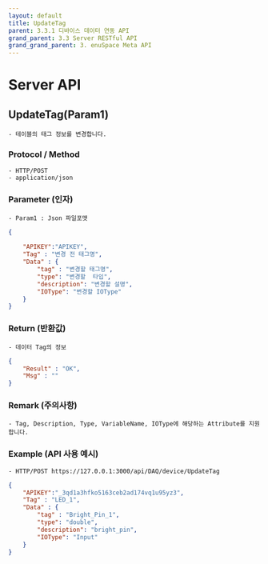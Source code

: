 ```yaml
---
layout: default
title: UpdateTag
parent: 3.3.1 디바이스 데이터 연동 API
grand_parent: 3.3 Server RESTful API
grand_grand_parent: 3. enuSpace Meta API
---
```


# Server API 

## UpdateTag(Param1)

    - 테이블의 태그 정보를 변경합니다.

### Protocol / Method
    - HTTP/POST
    - application/json

### Parameter (인자)

    - Param1 : Json 파일포맷

```Json
{
    
    "APIKEY":"APIKEY",
    "Tag" : "변경 전 태그명",
    "Data" : {
        "tag" : "변경할 태그명",
        "type": "변경할  타입",
        "description": "변경할 설명",
        "IOType": "변경할 IOType"
    }
}
```	 


### Return (반환값)

	- 데이터 Tag의 정보
```Json
{
    "Result" : "OK",
    "Msg" : ""
}
```

### Remark (주의사항)
    - Tag, Description, Type, VariableName, IOType에 해당하는 Attribute를 지원합니다.

### Example (API 사용 예시)
    - HTTP/POST https://127.0.0.1:3000/api/DAQ/device/UpdateTag
```Json
{
    "APIKEY":"_3qd1a3hfko5163ceb2ad174vq1u95yz3",
    "Tag" : "LED_1",
    "Data" : {
        "tag" : "Bright_Pin_1",
        "type": "double",
        "description": "bright_pin",
        "IOType": "Input"
    }
}
```